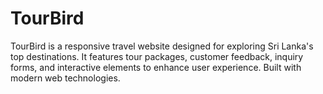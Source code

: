 # TourBird
TourBird is a responsive travel website designed for exploring Sri Lanka's top destinations. It features tour packages, customer feedback, inquiry forms, and interactive elements to enhance user experience. Built with modern web technologies.
